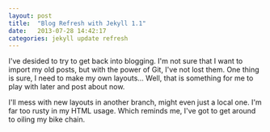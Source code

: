 ```yaml
---
layout: post
title:  "Blog Refresh with Jekyll 1.1"
date:   2013-07-28 14:42:17
categories: jekyll update refresh
---
```

I've desided to try to get back into blogging. I'm not sure that I want to import my old posts, but with the power of Git, I've not lost them. One thing is sure, I need to make my own layouts... Well, that is something for me to play with later and post about now.

I'll mess with new layouts in another branch, might even just a local one. I'm far too rusty in my HTML usage. Which reminds me, I've got to get around to oiling my bike chain.